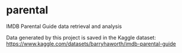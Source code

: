 # parental
IMDB Parental Guide data retrieval and analysis

Data generated by this project is saved in the Kaggle dataset:
https://www.kaggle.com/datasets/barryhaworth/imdb-parental-guide
